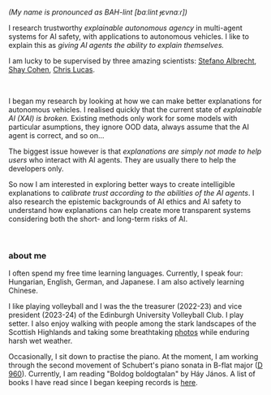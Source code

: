 <p style="margin-top: -1em;"><em>(My name is pronounced as BAH-lint [baːlint ɟɛvnaːɾ])</em></p>

I research trustworthy _explainable autonomous agency_ in multi-agent systems for AI safety, with applications to autonomous vehicles.
I like to explain this as _giving AI agents the ability to explain themselves._

I am lucky to be supervised by three amazing scientists: [Stefano Albrecht](https://agents.inf.ed.ac.uk/stefano-albrecht/), [Shay Cohen](https://homepages.inf.ed.ac.uk/scohen/), [Chris Lucas](https://homepages.inf.ed.ac.uk/clucas2/).



<br />

I began my research by looking at how we can make better explanations for autonomous vehicles.
I realised quickly that the current state of _explainable AI (XAI) is broken._
Existing methods only work for some models with particular asumptions, they ignore OOD data, always assume that the AI agent is correct, and so on...

The biggest issue however is that _explanations are simply not made to help users_ who interact with AI agents.
They are usually there to help the developers only.

So now I am interested in exploring better ways to create intelligible explanations to _calibrate trust according to the abilities of the AI agents_.
I also research the epistemic backgrounds of AI ethics and AI safety to understand how explanations can help create more transparent systems considering both the short- and long-term risks of AI.

<br />

### about me

I often spend my free time learning languages. Currently, I speak four: Hungarian, English, German, and Japanese. I am also actively learning Chinese.

I like playing volleyball and I was the the treasurer (2022-23) and vice president (2023-24) of the Edinburgh University Volleyball Club. I play setter. I also enjoy walking with people among the stark landscapes of the Scottish Highlands and taking some breathtaking [photos](https://www.instagram.com/balinthy/) while enduring harsh wet weather.

Occasionally, I sit down to practise the piano. At the moment, I am working through the second movement of Schubert's piano sonata in B-flat major ([D 960](https://youtu.be/MAZ8PA5_gVA)). Currently, I am reading "Boldog ​boldogtalan" by Háy János. A list of books I have read since I began keeping records is [here](https://www.goodreads.com/review/list/62432429?sort=date_read).